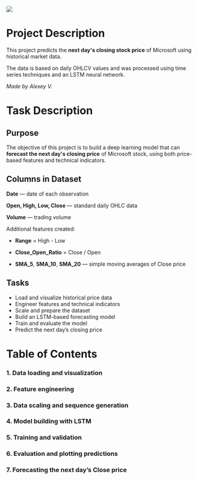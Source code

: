 ![](https://images.unsplash.com/photo-1723587693188-52754b315b50?q=80&w=1740&auto=format&fit=crop&ixlib=rb-4.1.0&ixid=M3wxMjA3fDB8MHxwaG90by1wYWdlfHx8fGVufDB8fHx8fA%3D%3D)
# Project Description

This project predicts the **next day's closing stock price** of Microsoft using historical market data.

The data is based on daily OHLCV values and was processed using time series techniques and an LSTM neural network.

*Made by Alexey V.*



# Task Description

## Purpose

The objective of this project is to build a deep learning model that can **forecast the next day's closing price** of Microsoft stock, using both price-based features and technical indicators.


## Columns in Dataset

**Date** — date of each observation

**Open, High, Low, Close** — standard daily OHLC data

**Volume** — trading volume

Additional features created:

* **Range** = High - Low

* **Close\_Open\_Ratio** = Close / Open

* **SMA\_5**, **SMA\_10**, **SMA\_20** — simple moving averages of Close price



## Tasks

* Load and visualize historical price data
* Engineer features and technical indicators
* Scale and prepare the dataset
* Build an LSTM-based forecasting model
* Train and evaluate the model
* Predict the next day’s closing price



# Table of Contents

### 1. Data loading and visualization

### 2. Feature engineering

### 3. Data scaling and sequence generation

### 4. Model building with LSTM

### 5. Training and validation

### 6. Evaluation and plotting predictions

### 7. Forecasting the next day’s Close price
